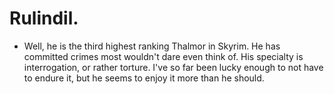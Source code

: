 # Rulindil.
- Well, he is the third highest ranking Thalmor in Skyrim. He has committed crimes most wouldn't dare even think of. His specialty is interrogation, or rather torture. I've so far been lucky enough to not have to endure it, but he seems to enjoy it more than he should.
